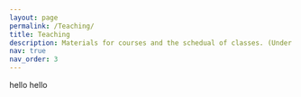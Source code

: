 ```yaml
---
layout: page
permalink: /Teaching/
title: Teaching
description: Materials for courses and the schedual of classes. (Under construction !)
nav: true
nav_order: 3
---
```

hello
hello
